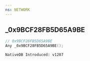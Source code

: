 ```yaml
---
ns: NETWORK
---
```

## _0x9BCF28FB5D65A9BE

```c
// 0x9BCF28FB5D65A9BE
Any _0x9BCF28FB5D65A9BE();
```

```
NativeDB Introduced: v1207
```


